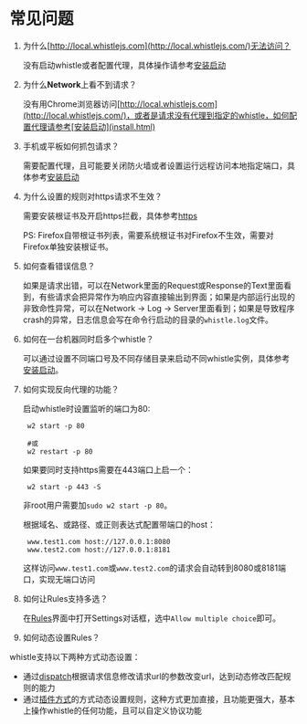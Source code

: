 # 常见问题

1. 为什么[http://local.whistlejs.com](http://local.whistlejs.com/)无法访问？

	没有启动whistle或者配置代理，具体操作请参考[安装启动](install.html)

2. 为什么**Network**上看不到请求？

	没有用Chrome浏览器访问[http://local.whistlejs.com](http://local.whistlejs.com/)，或者是请求没有代理到指定的whistle，如何配置代理请参考[安装启动](install.html)

3. 手机或平板如何抓包请求？

	需要配置代理，且可能要关闭防火墙或者设置运行远程访问本地指定端口，具体参考[安装启动](install.html)

4. 为什么设置的规则对https请求不生效？

	需要安装根证书及开启https拦截，具体参考[https](webui/https.html)
	
	PS: Firefox自带根证书列表，需要系统根证书对Firefox不生效，需要对Firefox单独安装根证书。

5. 如何查看错误信息？

	如果是请求出错，可以在Network里面的Request或Response的Text里面看到，有些请求会把异常作为响应内容直接输出到界面；如果是内部运行出现的非致命性异常，可以在Network -> Log -> Server里面看到；如果是导致程序crash的异常，日志信息会写在命令行启动的目录的`whistle.log`文件。
	
6. 如何在一台机器同时启多个whistle？

	可以通过设置不同端口号及不同存储目录来启动不同whistle实例，具体参考[安装启动](install.html)。
	
7. 如何实现反向代理的功能？

	启动whistle时设置监听的端口为80:
	
		w2 start -p 80
		
		#或
		w2 restart -p 80
		
	如果要同时支持https需要在443端口上启一个：
		
		w2 start -p 443 -S
		
	非root用户需要加`sudo w2 start -p 80`。
		
	根据域名、或路径、或正则表达式配置带端口的host：
	
		www.test1.com host://127.0.0.1:8080
		www.test2.com host://127.0.0.1:8181
		
	这样访问`www.test1.com`或`www.test2.com`的请求会自动转到8080或8181端口，实现无端口访问
	
8. 如何让Rules支持多选？

	在[Rules](webui/rules.html)界面中打开Settings对话框，选中`Allow multiple choice`即可。
	
9. 如何动态设置Rules？

  whistle支持以下两种方式动态设置：
  
  - 通过[dispatch](rules/dispatch.html)根据请求信息修改请求url的参数改变url，达到动态修改匹配规则的能力
  - 通过[插件方式](plugins/plugins.html)的方式动态设置规则，这种方式更加直接，且功能更强大，基本上操作whistle的任何功能，且可以自定义协议功能